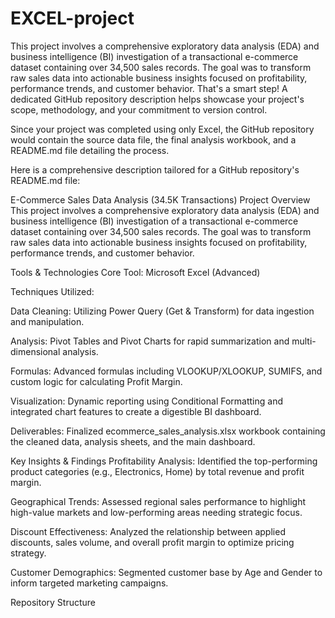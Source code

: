 # EXCEL-project
This project involves a comprehensive exploratory data analysis (EDA) and business intelligence (BI) investigation of a transactional e-commerce dataset containing over 34,500 sales records. The goal was to transform raw sales data into actionable business insights focused on profitability, performance trends, and customer behavior.
That's a smart step! A dedicated GitHub repository description helps showcase your project's scope, methodology, and your commitment to version control.

Since your project was completed using only Excel, the GitHub repository would contain the source data file, the final analysis workbook, and a README.md file detailing the process.

Here is a comprehensive description tailored for a GitHub repository's README.md file:

E-Commerce Sales Data Analysis (34.5K Transactions)
Project Overview
This project involves a comprehensive exploratory data analysis (EDA) and business intelligence (BI) investigation of a transactional e-commerce dataset containing over 34,500 sales records. The goal was to transform raw sales data into actionable business insights focused on profitability, performance trends, and customer behavior.

Tools & Technologies
Core Tool: Microsoft Excel (Advanced)

Techniques Utilized:

Data Cleaning: Utilizing Power Query (Get & Transform) for data ingestion and manipulation.

Analysis: Pivot Tables and Pivot Charts for rapid summarization and multi-dimensional analysis.

Formulas: Advanced formulas including VLOOKUP/XLOOKUP, SUMIFS, and custom logic for calculating Profit Margin.

Visualization: Dynamic reporting using Conditional Formatting and integrated chart features to create a digestible BI dashboard.

Deliverables: Finalized ecommerce_sales_analysis.xlsx workbook containing the cleaned data, analysis sheets, and the main dashboard.

Key Insights & Findings
Profitability Analysis: Identified the top-performing product categories (e.g., Electronics, Home) by total revenue and profit margin.

Geographical Trends: Assessed regional sales performance to highlight high-value markets and low-performing areas needing strategic focus.

Discount Effectiveness: Analyzed the relationship between applied discounts, sales volume, and overall profit margin to optimize pricing strategy.

Customer Demographics: Segmented customer base by Age and Gender to inform targeted marketing campaigns.

Repository Structure
